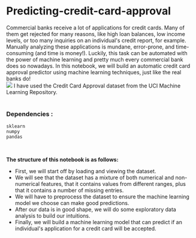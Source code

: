 # Predicting-credit-card-approval
Commercial banks receive a lot of applications for credit cards. Many of them get rejected for many reasons, like high loan balances, low income levels, or too many inquiries on an individual's credit report, for example. Manually analyzing these applications is mundane, error-prone, and time-consuming (and time is money!). Luckily, this task can be automated with the power of machine learning and pretty much every commercial bank does so nowadays. In this notebook, we will build an automatic credit card approval predictor using machine learning techniques, just like the real banks do! <br>
![](credit_card.jpg)
I have used the Credit Card Approval dataset from the UCI Machine Learning Repository. <br> <br>
### Dependencies :
  ```
  sklearn
  numpy
  pandas
  ```
 <br>
 
**The structure of this notebook is as follows:**
 * First, we will start off by loading and viewing the dataset.
 * We will see that the dataset has a mixture of both numerical and non-numerical features, that it contains values from different ranges, plus that it contains a number of missing entries.
 * We will have to preprocess the dataset to ensure the machine learning model we choose can make good predictions.
 * After our data is in good shape, we will do some exploratory data analysis to build our intuitions.
 * Finally, we will build a machine learning model that can predict if an individual's application for a credit card will be accepted.
